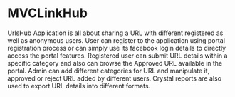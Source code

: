 # MVCLinkHub
UrlsHub Application is all about sharing a URL with different registered as well as anonymous users. User can register to the application using portal registration process or can simply use its facebook login details to directly access the portal features. Registered user can submit URL details within a specific category and also can browse the Approved URL available in the portal. Admin can add different categories for URL and manipulate it, approved or reject URL added by different users. Crystal reports are also used to export URL details into different formats.
